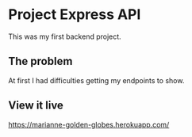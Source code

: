 # Project Express API

This was my first backend project.

## The problem

At first I had difficulties getting my endpoints to show.

## View it live
https://marianne-golden-globes.herokuapp.com/

